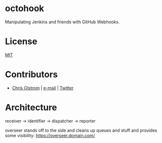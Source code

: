 # octohook

Manipulating Jenkins and friends with GitHub Webhooks.

# License
[MIT](https://tldrlegal.com/license/mit-license)

# Contributors
  * [Chris Olstrom](https://colstrom.github.io/) | [e-mail](mailto:chris@olstrom.com) | [Twitter](https://twitter.com/ChrisOlstrom)

# Architecture
receiver -> identifier -> dispatcher -> reporter

overseer stands off to the side and cleans up queues and stuff and provides some visibility: https://overseer.domain.com/

